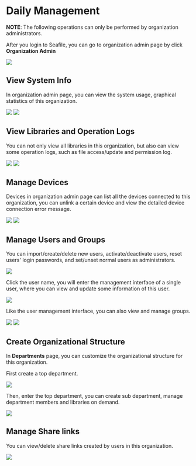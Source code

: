 # Daily Management

**NOTE**: The following operations can only be performed by organization administrators.

After you login to Seafile, you can go to organization admin page by click **Organization Admin**

![](../images/auto-upload/WX20230615-180101@2x.png)

## View System Info

In organization admin page, you can view the system usage, graphical statistics of this organization.

![](../images/auto-upload/WX20230616-102525@2x.png)
![](../images/auto-upload/WX20230616-102743@2x.png)

## View Libraries and Operation Logs

You can not only view all libraries in this organization, but also can view some operation logs, such as file access/update and permission log.

![](../images/auto-upload/WX20230616-105147@2x.png)
![](../images/auto-upload/WX20230616-115301@2x.png)

## Manage Devices

Devices in organization admin page can list all the devices connected to this organization, you can unlink a certain device and view the detailed device connection error message.

![](../images/auto-upload/WX20230616-102935@2x.png)
![](../images/auto-upload/WX20230616-110201@2x.png)

## Manage Users and Groups

You can import/create/delete new users, activate/deactivate users, reset users' login passwords, and set/unset normal users as administrators.

![](../images/auto-upload/WX20230616-110340@2x.png)

Click the user name, you will enter the management interface of a single user, where you can view and update some information of this user.

![](../images/auto-upload/WX20230616-111042@2x.png)

Like the user management interface, you can also view and manage groups.

![](../images/auto-upload/WX20230616-111308@2x.png)
![](../images/auto-upload/WX20230616-111327@2x.png)

## Create Organizational Structure

In **Departments** page, you can customize the organizational structure for this organization.

First create a top department.

![](../images/auto-upload/WX20230616-141739@2x.png)

Then, enter the top department, you can create sub department, manage department members and libraries on demand.

![](../images/auto-upload/WX20230616-142040@2x.png)

## Manage Share links

You can view/delete share links created by users in this organization.

![](../images/auto-upload/WX20230616-111814@2x.png)
